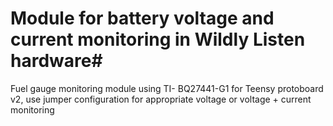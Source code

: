 # Module for battery voltage and current monitoring in Wildly Listen hardware#

Fuel gauge monitoring module using TI- BQ27441-G1 for Teensy protoboard v2, use jumper configuration for appropriate voltage or voltage + current monitoring
